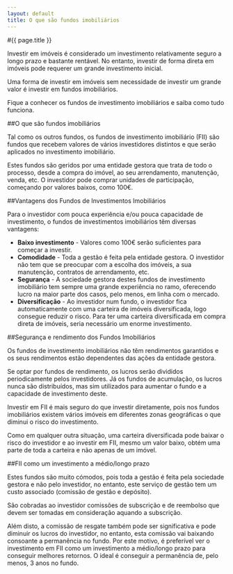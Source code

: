 ```yaml
---
layout: default
title: O que são fundos imobiliários
---
```


#{{ page.title }}

Investir em imóveis é considerado um investimento relativamente seguro a longo prazo e bastante rentável. No entanto, investir de forma direta em imóveis pode requerer um grande investimento inicial.

Uma forma de investir em imóveis sem necessidade de investir um grande valor é investir em fundos imobiliários.

Fique a conhecer os fundos de investimento imobiliários e saiba como tudo funciona.

##O que são fundos imobiliários

Tal como os outros fundos, os fundos de investimento imobiliário (FII) são fundos que recebem valores de vários investidores distintos e que serão aplicados no investimento imobiliário.

Estes fundos são geridos por uma entidade gestora que trata de todo o processo, desde a compra do imóvel, ao seu arrendamento, manutenção, venda, etc.
O investidor pode comprar unidades de participação, começando por valores baixos, como 100€.

##Vantagens dos Fundos de Investimentos Imobiliários

Para o investidor com pouca experiência e/ou pouca capacidade de investimento, o fundos de investimentos imobiliários têm diversas vantagens:

* __Baixo investimento__ - Valores como 100€ serão suficientes para começar a investir.
* __Comodidade__ - Toda a gestão é feita pela entidade gestora. O investidor não tem que se preocupar com a escolha dos imóveis, a sua manutenção, contratos de arrendamento, etc.
* __Segurança__ - A sociedade gestora destes fundos de investimento imobiliário tem sempre uma grande experiência no ramo, oferecendo lucro na maior parte dos casos, pelo menos, em linha com o mercado.
* __Diversificação__ - Ao investidor num fundo, o investidor fica automaticamente com uma carteira de imóveis diversificada, logo consegue reduzir o risco. Para ter uma carteira diversificada em compra direta de imóveis, seria necessário um enorme investimento.

##Segurança e rendimento dos Fundos Imobiliários

Os fundos de investimento imobiliários não têm rendimentos garantidos e os seus rendimentos estão dependentes das ações da entidade gestora.

Se optar por fundos de rendimento, os lucros serão divididos periodicamente pelos investidores. Já os fundos de acumulação, os lucros nunca são distribuídos, mas sim utilizados para aumentar o fundo e a capacidade de investimento deste.

Investir em FII é mais seguro do que investir diretamente, pois nos fundos imobiliários existem vários imóveis em diferentes zonas geográficas o que diminui o risco do investimento.

Como em qualquer outra situação, uma carteira diversificada pode baixar o risco do investidor e ao investir em FII, mesmo um valor baixo, obtém uma parte de toda a carteira e não apenas de um imóvel.

##FII como um investimento a médio/longo prazo

Estes fundos são muito cómodos, pois toda a gestão é feita pela sociedade gestora e não pelo investidor, no entanto, este serviço de gestão tem um custo associado (comissão de gestão e depósito).

São cobradas ao investidor comissões de subscrição e de reembolso que devem ser tomadas em consideração aquando a subscrição.

Além disto, a comissão de resgate também pode ser significativa e pode diminuir os lucros do investidor, no entanto, esta comissão vai baixando consoante a permanência no fundo. Por este motivo, é preferível ver o investimento em FII como um investimento a médio/longo prazo para conseguir melhores retornos. O ideal é conseguir a permanência de, pelo menos, 3 anos no fundo.
